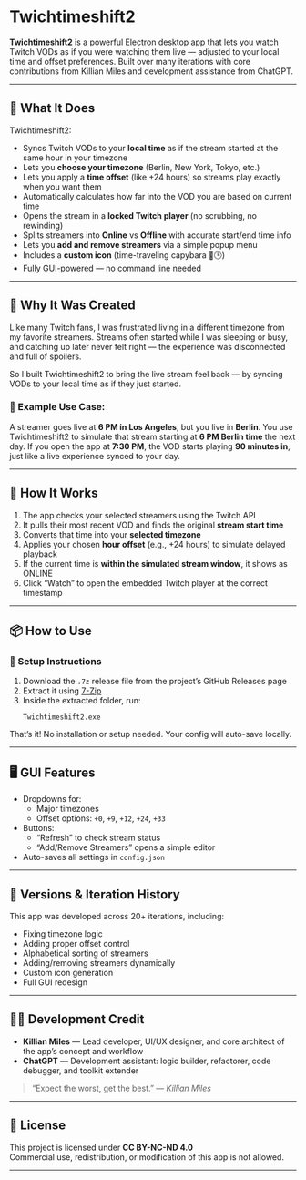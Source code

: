 # Twichtimeshift2

**Twichtimeshift2** is a powerful Electron desktop app that lets you watch Twitch VODs as if you were watching them live — adjusted to your local time and offset preferences. Built over many iterations with core contributions from Killian Miles and development assistance from ChatGPT.

---

## 🧠 What It Does

Twichtimeshift2:
- Syncs Twitch VODs to your **local time** as if the stream started at the same hour in your timezone
- Lets you **choose your timezone** (Berlin, New York, Tokyo, etc.)
- Lets you apply a **time offset** (like +24 hours) so streams play exactly when you want them
- Automatically calculates how far into the VOD you are based on current time
- Opens the stream in a **locked Twitch player** (no scrubbing, no rewinding)
- Splits streamers into **Online** vs **Offline** with accurate start/end time info
- Lets you **add and remove streamers** via a simple popup menu
- Includes a **custom icon** (time-traveling capybara 🦫🕒)
- Fully GUI-powered — no command line needed

---

## 🤔 Why It Was Created

Like many Twitch fans, I was frustrated living in a different timezone from my favorite streamers. Streams often started while I was sleeping or busy, and catching up later never felt right — the experience was disconnected and full of spoilers.

So I built Twichtimeshift2 to bring the live stream feel back — by syncing VODs to your local time as if they just started.

### 🧪 Example Use Case:
A streamer goes live at **6 PM in Los Angeles**, but you live in **Berlin**. You use Twichtimeshift2 to simulate that stream starting at **6 PM Berlin time** the next day. If you open the app at **7:30 PM**, the VOD starts playing **90 minutes in**, just like a live experience synced to your day.

---

## 🚀 How It Works

1. The app checks your selected streamers using the Twitch API
2. It pulls their most recent VOD and finds the original **stream start time**
3. Converts that time into your **selected timezone**
4. Applies your chosen **hour offset** (e.g., +24 hours) to simulate delayed playback
5. If the current time is **within the simulated stream window**, it shows as ONLINE
6. Click “Watch” to open the embedded Twitch player at the correct timestamp

---

## 📦 How to Use

### 🧱 Setup Instructions

1. Download the `.7z` release file from the project’s GitHub Releases page
2. Extract it using [7-Zip](https://www.7-zip.org/)
3. Inside the extracted folder, run:
   ```
   Twichtimeshift2.exe
   ```

That’s it! No installation or setup needed. Your config will auto-save locally.

---

## 🖥 GUI Features

- Dropdowns for:
  - Major timezones
  - Offset options: `+0`, `+9`, `+12`, `+24`, `+33`
- Buttons:
  - “Refresh” to check stream status
  - “Add/Remove Streamers” opens a simple editor
- Auto-saves all settings in `config.json`

---

## 🔁 Versions & Iteration History

This app was developed across 20+ iterations, including:
- Fixing timezone logic
- Adding proper offset control
- Alphabetical sorting of streamers
- Adding/removing streamers dynamically
- Custom icon generation
- Full GUI redesign

---

## 👷‍♂️ Development Credit

- **Killian Miles** — Lead developer, UI/UX designer, and core architect of the app’s concept and workflow  
- **ChatGPT** — Development assistant: logic builder, refactorer, code debugger, and toolkit extender

> “Expect the worst, get the best.” — *Killian Miles*

---

## 📜 License

This project is licensed under **CC BY-NC-ND 4.0**  
Commercial use, redistribution, or modification of this app is not allowed.

---
